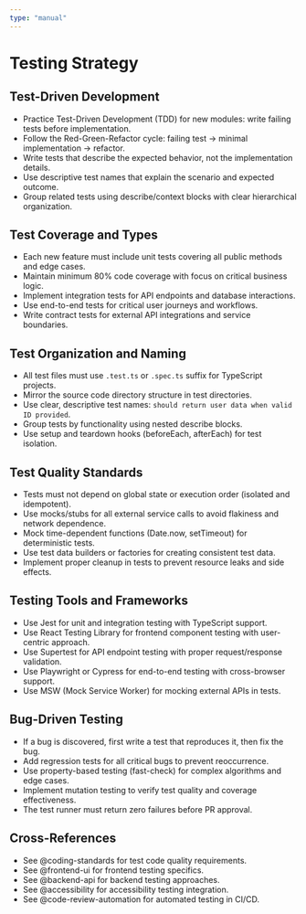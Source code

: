 ```yaml
---
type: "manual"
---
```


# Testing Strategy

## Test-Driven Development
- Practice Test-Driven Development (TDD) for new modules: write failing tests before implementation.
- Follow the Red-Green-Refactor cycle: failing test → minimal implementation → refactor.
- Write tests that describe the expected behavior, not the implementation details.
- Use descriptive test names that explain the scenario and expected outcome.
- Group related tests using describe/context blocks with clear hierarchical organization.

## Test Coverage and Types
- Each new feature must include unit tests covering all public methods and edge cases.
- Maintain minimum 80% code coverage with focus on critical business logic.
- Implement integration tests for API endpoints and database interactions.
- Use end-to-end tests for critical user journeys and workflows.
- Write contract tests for external API integrations and service boundaries.

## Test Organization and Naming
- All test files must use `.test.ts` or `.spec.ts` suffix for TypeScript projects.
- Mirror the source code directory structure in test directories.
- Use clear, descriptive test names: `should return user data when valid ID provided`.
- Group tests by functionality using nested describe blocks.
- Use setup and teardown hooks (beforeEach, afterEach) for test isolation.

## Test Quality Standards
- Tests must not depend on global state or execution order (isolated and idempotent).
- Use mocks/stubs for all external service calls to avoid flakiness and network dependence.
- Mock time-dependent functions (Date.now, setTimeout) for deterministic tests.
- Use test data builders or factories for creating consistent test data.
- Implement proper cleanup in tests to prevent resource leaks and side effects.

## Testing Tools and Frameworks
- Use Jest for unit and integration testing with TypeScript support.
- Use React Testing Library for frontend component testing with user-centric approach.
- Use Supertest for API endpoint testing with proper request/response validation.
- Use Playwright or Cypress for end-to-end testing with cross-browser support.
- Use MSW (Mock Service Worker) for mocking external APIs in tests.

## Bug-Driven Testing
- If a bug is discovered, first write a test that reproduces it, then fix the bug.
- Add regression tests for all critical bugs to prevent reoccurrence.
- Use property-based testing (fast-check) for complex algorithms and edge cases.
- Implement mutation testing to verify test quality and coverage effectiveness.
- The test runner must return zero failures before PR approval.

## Cross-References
- See @coding-standards for test code quality requirements.
- See @frontend-ui for frontend testing specifics.
- See @backend-api for backend testing approaches.
- See @accessibility for accessibility testing integration.
- See @code-review-automation for automated testing in CI/CD.


